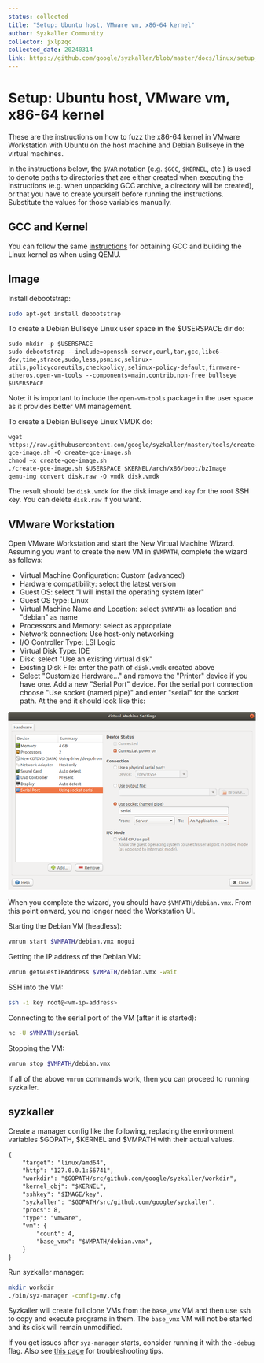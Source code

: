 ```yaml
---
status: collected
title: "Setup: Ubuntu host, VMware vm, x86-64 kernel"
author: Syzkaller Community
collector: jxlpzqc
collected_date: 20240314
link: https://github.com/google/syzkaller/blob/master/docs/linux/setup_ubuntu-host_vmware-vm_x86-64-kernel.md
---
```


# Setup: Ubuntu host, VMware vm, x86-64 kernel

These are the instructions on how to fuzz the x86-64 kernel in VMware Workstation with Ubuntu on the host machine and Debian Bullseye in the virtual machines.

In the instructions below, the `$VAR` notation (e.g. `$GCC`, `$KERNEL`, etc.) is used to denote paths to directories that are either created when executing the instructions (e.g. when unpacking GCC archive, a directory will be created), or that you have to create yourself before running the instructions. Substitute the values for those variables manually.

## GCC and Kernel

You can follow the same [instructions](/docs/linux/setup_ubuntu-host_qemu-vm_x86-64-kernel.md) for obtaining GCC and building the Linux kernel as when using QEMU.

## Image

Install debootstrap:

``` bash
sudo apt-get install debootstrap
```

To create a Debian Bullseye Linux user space in the $USERSPACE dir do:
```
sudo mkdir -p $USERSPACE
sudo debootstrap --include=openssh-server,curl,tar,gcc,libc6-dev,time,strace,sudo,less,psmisc,selinux-utils,policycoreutils,checkpolicy,selinux-policy-default,firmware-atheros,open-vm-tools --components=main,contrib,non-free bullseye $USERSPACE
```

Note: it is important to include the `open-vm-tools` package in the user space as it provides better VM management.

To create a Debian Bullseye Linux VMDK do:

```
wget https://raw.githubusercontent.com/google/syzkaller/master/tools/create-gce-image.sh -O create-gce-image.sh
chmod +x create-gce-image.sh
./create-gce-image.sh $USERSPACE $KERNEL/arch/x86/boot/bzImage
qemu-img convert disk.raw -O vmdk disk.vmdk
```

The result should be `disk.vmdk` for the disk image and `key` for the root SSH key. You can delete `disk.raw` if you want.

## VMware Workstation

Open VMware Workstation and start the New Virtual Machine Wizard.
Assuming you want to create the new VM in `$VMPATH`, complete the wizard as follows:

* Virtual Machine Configuration: Custom (advanced)
* Hardware compatibility: select the latest version
* Guest OS: select "I will install the operating system later"
* Guest OS type: Linux
* Virtual Machine Name and Location: select `$VMPATH` as location and "debian" as name
* Processors and Memory: select as appropriate
* Network connection: Use host-only networking
* I/O Controller Type: LSI Logic
* Virtual Disk Type: IDE
* Disk: select "Use an existing virtual disk"
* Existing Disk File: enter the path of `disk.vmdk` created above
* Select "Customize Hardware..." and remove the "Printer" device if you have one. Add a new "Serial Port" device. For the serial port connection choose "Use socket (named pipe)" and enter "serial" for the socket path. At the end it should look like this:

![Virtual Machine Settings](vmw-settings.png?raw=true)

When you complete the wizard, you should have `$VMPATH/debian.vmx`. From this point onward, you no longer need the Workstation UI.

Starting the Debian VM (headless):
``` bash
vmrun start $VMPATH/debian.vmx nogui
```

Getting the IP address of the Debian VM:
``` bash
vmrun getGuestIPAddress $VMPATH/debian.vmx -wait
```

SSH into the VM:
``` bash
ssh -i key root@<vm-ip-address>
```

Connecting to the serial port of the VM (after it is started):
``` bash
nc -U $VMPATH/serial
```

Stopping the VM:
``` bash
vmrun stop $VMPATH/debian.vmx
```

If all of the above `vmrun` commands work, then you can proceed to running syzkaller.

## syzkaller

Create a manager config like the following, replacing the environment variables $GOPATH, $KERNEL and $VMPATH with their actual values.

```
{
	"target": "linux/amd64",
	"http": "127.0.0.1:56741",
	"workdir": "$GOPATH/src/github.com/google/syzkaller/workdir",
	"kernel_obj": "$KERNEL",
	"sshkey": "$IMAGE/key",
	"syzkaller": "$GOPATH/src/github.com/google/syzkaller",
	"procs": 8,
	"type": "vmware",
	"vm": {
		"count": 4,
		"base_vmx": "$VMPATH/debian.vmx",
	}
}
```

Run syzkaller manager:

``` bash
mkdir workdir
./bin/syz-manager -config=my.cfg
```

Syzkaller will create full clone VMs from the `base_vmx` VM and then use ssh to copy and execute programs in them.
The `base_vmx` VM will not be started and its disk will remain unmodified.

If you get issues after `syz-manager` starts, consider running it with the `-debug` flag.
Also see [this page](/docs/troubleshooting.md) for troubleshooting tips.
